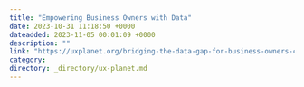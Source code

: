 ```yaml
---
title: "Empowering Business Owners with Data"
date: 2023-10-31 11:18:50 +0000
dateadded: 2023-11-05 00:01:09 +0000
description: ""
link: "https://uxplanet.org/bridging-the-data-gap-for-business-owners-c1690bcd0bf7?source=rss----819cc2aaeee0---4"
category:
directory: _directory/ux-planet.md
---
```

